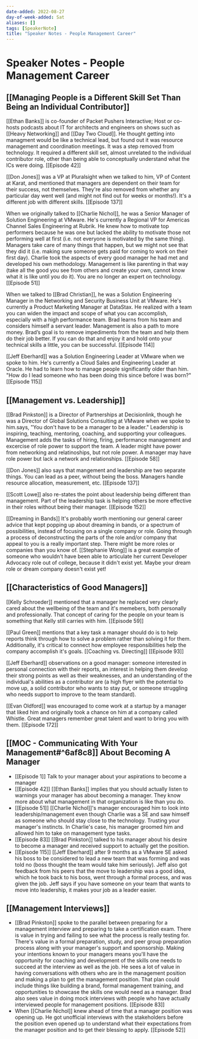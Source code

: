 ```yaml
---
date-added: 2022-08-27
day-of-week-added: Sat
aliases: []
tags: [SpeakerNote]
title: "Speaker Notes - People Management Career"
---
```



# Speaker Notes - People Management Career

## [[Managing People is a Different Skill Set Than Being an Individual Contributor]]

[[Ethan Banks]] is co-founder of Packet Pushers Interactive; Host or co-hosts podcasts about IT for architects and engineers on shows such as [[Heavy Networking]] and [[Day Two Cloud]]. He thought getting into managment would be like a technical lead, but found out it was resource management and coordination meetings. It was a step removed from technology. It required a different skill set, almost unrelated to the individual contributor role, other than being able to conceptually understand what the ICs were doing. [[Episode 42]]

[[Don Jones]] was a VP at Pluralsight when we talked to him, VP of Content at Karat, and mentioned that managers are dependent on their team for their success, not themselves. They're also removed from whether any particular day went well (and might not find out for weeks or months!). It's a different job with different skills. [[Episode 137]]

When we originally talked to [[Charlie Nichol]], he was a Senior Manager of Solution Engineering at VMware. He's currently a Regional VP for Americas Channel Sales Engineering at Rubrik. He knew how to motivate top performers because he was one but lacked the ability to motivate those not performing well at first (i.e. not everyone is motivated by the same thing).  Managers take care of many things that happen, but we might not see that they did it (i.e. making sure someone gets paid for coming to work on their first day).   Charlie took the aspects of every good manager he had met and developed his own methodology.  Management is like parenting in that way (take all the good you see from others and create your own, cannot know what it is like until you do it).  You are no longer an expert on technology.   [[Episode 51]]

When we talked to [[Brad Christian]], he was a Solution Engineering Manager in the Networking and Security Business Unit at VMware. He's currently a Product Marketing Manager at DataStax. He realized with a team you can widen the impact and scope of what you can accomplish, especially with a high performance team.  Brad learns from his team and considers himself a servant leader.  Management is also a path to more money.  Brad’s goal is to remove impediments from the team and help them do their job better. If you can do that and enjoy it and hold onto your technical skills a little, you can be successful.  [[Episode 114]]

[[Jeff Eberhard]] was a Solution Engineering Leader at VMware when we spoke to him. He's currently a Cloud Sales and Engineering Leader at Oracle. He had to learn how to manage people significantly older than him.  "How do I lead someone who has been doing this since before I was born?" [[Episode 115]]

## [[Management vs. Leadership]]
[[Brad Pinkston]] is a Director of Partnerships at Decisionlink, though he was 
a Director of Global Solutions Consulting at VMware when we spoke to him.says, "You don't have to be a manager to be a leader." Leadership is inspiring, teaching, mentoring, coaching, and supporting your colleagues. Management adds the tasks of hiring, firing, performance management and excercise of role power to support the team. A leader might have power from networking and relatinoships, but not role power. A manager may have role power but lack a network and relationships.  [[Episode 58]]

[[Don Jones]] also says that mangement and leadership are two separate things. You can lead as a peer, without being the boss. Managers handle resource allocation, measurement, etc. [[Episode 137]]

[[Scott Lowe]] also re-states the point about leadership being different than management. Part of the leadership task is helping others be more effective in their roles without being their manager. [[Episode 152]]

[[Dreaming in Bands]] It's probably worth mentioning our general career advice that kept popping up about dreaming in bands, or a spectrum of possibilities, instead of focusing on a single company or role. Going through a process of deconstructing the parts of the role and/or company that appeal to you is a really important step. There might be more roles or companies than you know of. [[Stephanie Wong]] is a great example of someone who wouldn't have been able to articulate her current Developer Advocacy role out of college, because it didn't exist yet. Maybe your dream role or dream company doesn't exist yet!


## [[Characteristics of Good Managers]]
[[Kelly Schroeder]] mentioned that a manager he replaced very clearly cared about the wellbeing of the team and it's memebers, both personally and professionally. That concept of caring for the people on your team is something that Kelly still carries with him. [[Episode 59]]

[[Paul Green]] mentions that a key task a manager should do is to help reports think through how to solve a problem rather than solving it for them. Additionally, it's critical to connect how employee responsibilities help the company accomplish it's goals. [[Coaching vs. Directing]]  [[Episode 93]]

[[Jeff Eberhard]] observations on a good manager: someone interested in personal connection with their reports, an interest in helping them develop their strong points as well as their weaknesses, and an understanding of the individual's abilities as a contributor are (a high flyer with the potential to move up, a solid contributor who wants to stay put, or someone struggling who needs support to improve to the team standard). 

[[Evan Oldford]] was encouraged to come work at a startup by a manager that liked him and originally took a chance on him at a company called Whistle.  Great managers remember great talent and want to bring you with them.  [[Episode 172]]

## [[MOC - Communicating With Your Management#^6af8c8]] About Becoming A Manager

- [[Episode 1]] Talk to your manager about your aspirations to become a manager
- [[Episode 42]] [[Ethan Banks]] implies that you should actually listen to warnings your manager has about becoming a manager. They know more about what management in that organization is like than you do.
- [[Episode 51]] [[Charlie Nichol]]'s manager encouraged him to look into leadership/management even though Charlie was a SE and saw himself as someone who should stay close to the technology. Trusting your manager's instincts.  In Charlie's case, his manager groomed him and allowed him to take on management type tasks.
- [[Episode 83]] [[Brad Pinkston]] talked to his manager about his desire to become a manager and received support to actually get the position.
- [[Episode 115]] [[Jeff Eberhard]] after 9 months as a VMware SE asked his boss to be considered to lead a new team that was forming and was told no (boss thought the team would take him seriously).  Jeff also got feedback from his peers that the move to leadership was a good idea, which he took back to his boss, went through a formal process, and was given the job.   Jeff says if you have someone on your team that wants to move into leadership, it makes your job as a leader easier.

## [[Management Interviews]]
- [[Brad Pinkston]] spoke to the parallel between preparing for a management interview and preparing to take a certification exam. There is value in trying and failing to see what the process is really testing for. There's value in a formal preparation, study, and peer group preparation process along with your manager's support and sponsorship. Making your intentions known to your managers means you'll have the opportunity for coaching and development of the skills one needs to succeed at the interview as well as the job. He sees a lot of value in having conversations with others who are in the management position and making a plan to get the management position. That plan could include things like building a brand, formal management training, and opportunities to showcase the skills one would need as a manager. Brad also sees value in doing mock interviews with people who have actually interviewed people for management positions. [[Episode 83]]
- When [[Charlie Nichol]] knew ahead of time that a manager position was opening up. He got unofficial interviews with the stakeholders before the position even opened up to understand what their expectations from the manager position and to get their blessing to apply. [[Episode 52]]
